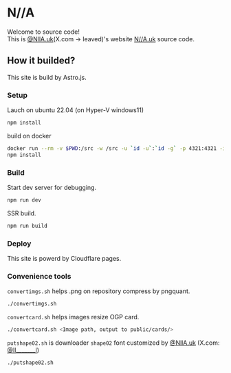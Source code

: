 # N//A 

Welcome to source code!  
This is [@NllA.uk](https://bsky.app/profile/nlla.uk)(X.com -> leaved)'s website [N//A.uk](https://nlla.uk/) source code.

## How it builded?

This site is build by Astro.js.

### Setup 

Lauch on ubuntu 22.04 (on Hyper-V windows11)
```sh
npm install
```

build on docker 
```sh
docker run --rm -v $PWD:/src -w /src -u `id -u`:`id -g` -p 4321:4321 -it node:18.17.1 /bin/bash
npm install
```

### Build

Start dev server for debugging.
```sh
npm run dev
```

SSR build.
```sh
npm run build
```

### Deploy

This site is powerd by Cloudflare pages.

### Convenience tools

`convertimgs.sh` helps .png on repository compress by pngquant.
```sh
./convertimgs.sh
```

`convertcard.sh` helps images resize OGP card.
```sh
./convertcard.sh <Image path, output to public/cards/>
```

`putshape02.sh` is downloader `shape02` font customized by [@NllA.uk](https://bsky.app/profile/nlla.uk) (X.com: [@Il_______l](https://twitter.com/Il_______l))
```sh
./putshape02.sh
```